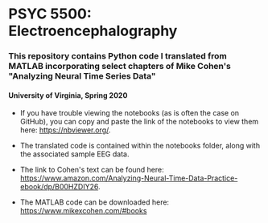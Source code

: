 # PSYC 5500: Electroencephalography

### This repository contains Python code I translated from MATLAB incorporating select chapters of Mike Cohen's "Analyzing Neural Time Series Data" 

#### University of Virginia, Spring 2020

- If you have trouble viewing the notebooks (as is often the case on GitHub), you can copy and paste the link of the notebooks to view them here: https://nbviewer.org/.

- The translated code is contained within the notebooks folder, along with the associated sample EEG data.

- The link to Cohen's text can be found here: https://www.amazon.com/Analyzing-Neural-Time-Data-Practice-ebook/dp/B00HZDIY26.

- The MATLAB code can be downloaded here: https://www.mikexcohen.com/#books
